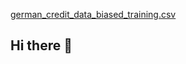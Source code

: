 [german_credit_data_biased_training.csv](https://github.com/user-attachments/files/18758266/german_credit_data_biased_training.csv)
## Hi there 👋

<!--
**Ayomideezekiel/Ayomideezekiel** is a ✨ _special_ ✨ repository because its `README.md` (this file) appears on your GitHub profile.

Here are some ideas to get you started:

- 🔭 I’m currently working on ...
- 🌱 I’m currently learning ...
- 👯 I’m looking to collaborate on ...
- 🤔 I’m looking for help with ...
- 💬 Ask me about ...
- 📫 How to reach me: ...
- 😄 Pronouns: ...
- ⚡ Fun fact: ...
-->
